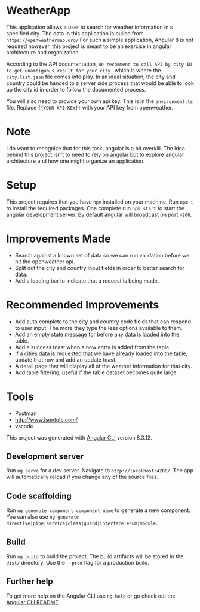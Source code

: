 # WeatherApp

This application allows a user to search for weather information in s specified city.
The data in this application is pulled from `https://openweathermap.org/`
For such a simple application, Angular 8 is not required however, this project is meant to be an exercise
in angular architecture and organization.

According to the API documentation, `We recommend to call API by city ID to get unambiguous result for your city.` which is where the `city.list.json` file comes into play. In an ideal situation, the city and country could be handed to a server side process that would be able to look up the city id in order to follow the documented process.

You will also need to provide your own api key. This is in the `environment.ts` file.
Replace `{{YOUR API KEY}}` with your API key from openweather.

# Note
I do want to recognize that for this task, angular is a bit overkill. The idea behind this project isn't to need to rely on angular but to explore angular architecture and how one might organize an application.

# Setup
This project requires that you have `npm` installed on your machine. Run `npm i` to install the required packages. One complete run `npm start` to start the angular development server. By default angular will broadcast on port `4200`.

# Improvements Made
- Search against a known set of data so we can run validation before we hit the openweather api.
- Split out the city and country input fields in order to better search for data.
- Add a loading bar to indicate that a request is being made.

# Recommended Improvements
- Add auto complete to the city and country code fields that can respond to user input. The more they type the less options available to them.
- Add an empty state message for before any data is loaded into the table.
- Add a success toast when a new entry is added from the table.
- If a cities data is requested that we have already loaded into the table, update that row and add an update toast.
- A detail page that will diaplay all of the weather information for that city.
- Add table filtering, useful if the table dataset becomes quite large.

# Tools
- Postman
- http://www.jsontots.com/
- vscode

This project was generated with [Angular CLI](https://github.com/angular/angular-cli) version 8.3.12.

## Development server

Run `ng serve` for a dev server. Navigate to `http://localhost:4200/`. The app will automatically reload if you change any of the source files.

## Code scaffolding

Run `ng generate component component-name` to generate a new component. You can also use `ng generate directive|pipe|service|class|guard|interface|enum|module`.

## Build

Run `ng build` to build the project. The build artifacts will be stored in the `dist/` directory. Use the `--prod` flag for a production build.

## Further help

To get more help on the Angular CLI use `ng help` or go check out the [Angular CLI README](https://github.com/angular/angular-cli/blob/master/README.md).
